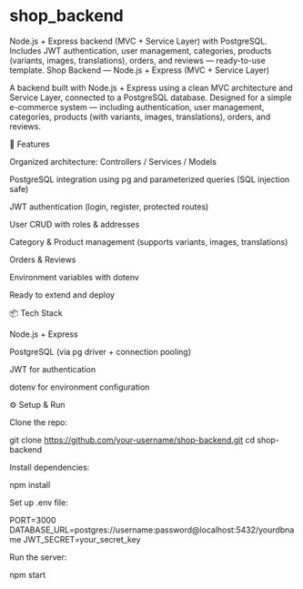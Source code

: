 # shop_backend
Node.js + Express backend (MVC + Service Layer) with PostgreSQL. Includes JWT authentication, user management, categories, products (variants, images, translations), orders, and reviews — ready-to-use template.
Shop Backend — Node.js + Express (MVC + Service Layer)

A backend built with Node.js + Express using a clean MVC architecture and Service Layer, connected to a PostgreSQL database.
Designed for a simple e-commerce system — including authentication, user management, categories, products (with variants, images, translations), orders, and reviews.

🚀 Features

Organized architecture: Controllers / Services / Models

PostgreSQL integration using pg and parameterized queries (SQL injection safe)

JWT authentication (login, register, protected routes)

User CRUD with roles & addresses

Category & Product management (supports variants, images, translations)

Orders & Reviews

Environment variables with dotenv

Ready to extend and deploy

📦 Tech Stack

Node.js + Express

PostgreSQL (via pg driver + connection pooling)

JWT for authentication

dotenv for environment configuration

⚙️ Setup & Run

Clone the repo:

git clone https://github.com/your-username/shop-backend.git
cd shop-backend


Install dependencies:

npm install


Set up .env file:

PORT=3000
DATABASE_URL=postgres://username:password@localhost:5432/yourdbname
JWT_SECRET=your_secret_key


Run the server:

npm start
